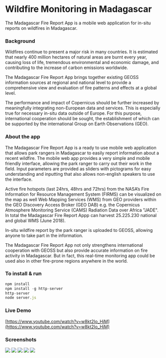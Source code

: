 # Wildfire Monitoring in Madagascar

The Madagascar Fire Report App is a mobile web application for in-situ reports on wildfires in Madagascar.

### Background

Wildfires continue to present a major risk in many countries. It is estimated that nearly 400 million hectares of natural areas are burnt every year, causing loss of life, tremendous environmental
and economic damage, and contributing to the increase of carbon emissions worldwide.

The Madagascar Fire Report App brings together existing GEOSS information sources at regional and national level to provide a comprehensive view and evaluation of fire patterns and effects at a global level.

The performance and impact of Copernicus should be further increased by meaningfully integrating non-European data and services. This is especially true for necessary in-situ data outside of Europe. For this purpose, international cooperation should be sought, the establishment of which can be supported by the international Group on Earth Observations (GEO).

### About the app

The Madagascar Fire Report App is a ready to use mobile web application that allows park rangers in Madagascar to easily report information about a recent wildfire. The mobile web app provides a very simple and mobile friendly interface, allowing the park ranger to carry out their work in the field. Input parameters are provided as sliders with pictograms for easy understanding and inputting that also allows non-english speakers to use the interface.

Active fire hotspots (last 24hrs, 48hrs and 72hrs) from the NASA’s Fire Information for Resource Management System (FIRMS) can be visualized on the map as well Web Mapping Services (WMS) from GEO providers within the GEO Discovery Access Broker (GEO DAB) e.g. the Copernicus Atmosphere Monitoring Service (CAMS) Radiation Data over Africa "JADE".
In total the Madagascar Fire Report Appp can harvest 25.225.230 national and global WMS (June 2018).

In-situ wildfire report by the park ranger is uploaded to GEOSS, allowing anyone to take part in the information.

The Madagascar Fire Report App not only strengthens international cooperation with GEOSS but also provide accurate information on fire activity in Madagascar. But in fact, this real-time monitoring app could be used also in other fire-prone regions anywhere in the world.

### To install & run
```javascript
npm install
npm install -g http-server
http-server
node server.js
```
### Live Demo

[https://www.youtube.com/watch?v=w8kt2Io_HjM](https://www.youtube.com/watch?v=w8kt2Io_HjM)

### Screenshots

![](https://home.uni-leipzig.de/idiv/fire-report-app/screenshot1.png)
![](https://home.uni-leipzig.de/idiv/fire-report-app/screenshot6.png)
![](https://home.uni-leipzig.de/idiv/fire-report-app/screenshot3.png)
![](https://home.uni-leipzig.de/idiv/fire-report-app/screenshot4.png)
![](https://home.uni-leipzig.de/idiv/fire-report-app/screenshot5.png)
